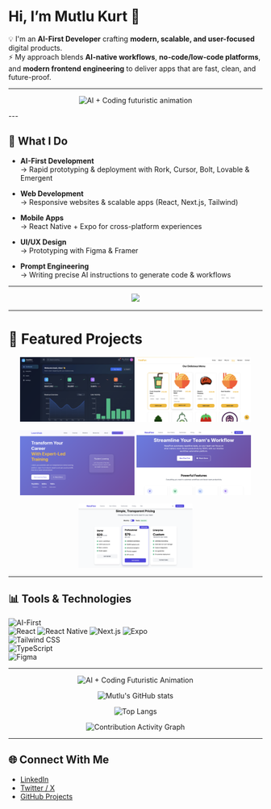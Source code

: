 # Hi, I’m Mutlu Kurt 👋  

💡 I'm an **AI-First Developer** crafting **modern, scalable, and user-focused** digital products.  
⚡ My approach blends **AI-native workflows**, **no-code/low-code platforms**, and **modern frontend engineering** to deliver apps that are fast, clean, and future-proof.  

---

<!-- GÖRSEL: AI x Coding (Futuristic Vibe) -->
<p align="center">
  <img src="https://media0.giphy.com/media/v1.Y2lkPTc5MGI3NjExaGU1anZ4dzRraXFhdWZoczQ4ZTBtNDd4anA3em5obXYzOW4zcmdiMiZlcD12MV9pbnRlcm5hbF9naWZfYnlfaWQmY3Q9Zw/hKdDwtTZ6gD0AS7etL/giphy.gif" width="400" alt="AI + Coding futuristic animation" />
</p>
---

## 🚀 What I Do  

- **AI-First Development**  
  → Rapid prototyping & deployment with Rork, Cursor, Bolt, Lovable & Emergent  

- **Web Development**  
  → Responsive websites & scalable apps (React, Next.js, Tailwind)  

- **Mobile Apps**  
  → React Native + Expo for cross-platform experiences  

- **UI/UX Design**  
  → Prototyping with Figma & Framer  

- **Prompt Engineering**  
  → Writing precise AI instructions to generate code & workflows  

---

<!-- TEKNOLOJİ GÖRSELİ -->
<p align="center">
  <img src="https://skillicons.dev/icons?i=html,css,js,react,tailwind,typescript,figma,github,git,notion" />
</p>

---

# 🌟 Featured Projects  

<p align="center">
  <img src="./docs/dashpro.png" width="45%" />
  <img src="./docs/foodfun.png" width="45%" />
</p>

<p align="center">
  <img src="./docs/learnhub.png?v=2" width="45%" />
  <img src="./docs/nexaflow.png" width="45%" />
</p>

<p align="center">
  <img src="./docs/nexaflow2.png" width="45%" />
</p>

---

## 📊 Tools & Technologies  

![AI-First](https://img.shields.io/badge/AI--First-4B0082?style=for-the-badge&logo=claude&logoColor=white)  
![React](https://img.shields.io/badge/React-20232A?style=for-the-badge&logo=react&logoColor=61DAFB)
![React Native](https://img.shields.io/badge/React%20Native-20232A?style=for-the-badge&logo=react&logoColor=61DAFB)
![Next.js](https://img.shields.io/badge/Next.js-000000?style=for-the-badge&logo=next.js&logoColor=white)
![Expo](https://img.shields.io/badge/Expo-000020?style=for-the-badge&logo=expo&logoColor=white)  
![Tailwind CSS](https://img.shields.io/badge/Tailwind-06B6D4?style=for-the-badge&logo=tailwind-css&logoColor=white)  
![TypeScript](https://img.shields.io/badge/TypeScript-007ACC?style=for-the-badge&logo=typescript&logoColor=white)  
![Figma](https://img.shields.io/badge/Figma-0ACF83?style=for-the-badge&logo=figma&logoColor=white)  

---

<!-- DİNAMİK GÖRSEL: AI + Coding -->
<p align="center">
  <img src="https://media4.giphy.com/media/v1.Y2lkPTc5MGI3NjExbzhlcHY4azQ1ZDJiYnc2aGJrb3JiaTVmMmx4OTkxa3RpNXBhcHdwYSZlcD12MV9pbnRlcm5hbF9naWZfYnlfaWQmY3Q9Zw/RbDKaczqWovIugyJmW/giphy.gif" width="400" alt="AI + Coding Futuristic Animation" />
</p>

<!-- GITHUB İSTATİSTİKLERİ -->
<p align="center">
  <img src="https://github-readme-stats.vercel.app/api?username=mutlukurt&show_icons=true&theme=radical" alt="Mutlu's GitHub stats" />
</p>

<!-- TOP LANGUAGES -->
<p align="center">
  <img src="https://github-readme-stats.vercel.app/api/top-langs/?username=mutlukurt&layout=compact&theme=radical&langs_count=8" alt="Top Langs" />
</p>

<!-- ACTIVITY GRAPH -->
<p align="center">
  <img src="https://github-readme-activity-graph.vercel.app/graph?username=mutlukurt&theme=react-dark&hide_border=true&v=1" alt="Contribution Activity Graph" />
</p>

---

## 🌐 Connect With Me  

- [LinkedIn](https://www.linkedin.com/in/mutlukurt)  
- [Twitter / X](https://twitter.com/mutlukurtio)  
- [GitHub Projects](https://github.com/mutlukurt)  
